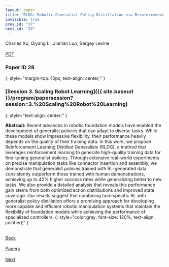 ```yaml
---
layout: paper
title: "RLDG: Robotic Generalist Policy Distillation via Reinforcement Learning"
invisible: true
prev_id: "27"
next_id: "29"
---
```

<div class="paper-authors">
  <div class="paper-author-box">
    <div class="paper-author-name">Charles Xu, Qiyang Li, Jianlan Luo, Sergey Levine</div>
    <div class="paper-author-uni"></div>
  </div>
</div>

<div class="paper-pdf-modern">
  <div class="paper-menu-icon">
    <a href="https://www.roboticsproceedings.org/rss21/p028.pdf" title="Download PDF" target="_blank">
      <i class="fa fa-file-pdf-o"></i><br>
      <span class="paper-menu-label">PDF</span>
    </a>
  </div>
</div>

### Paper ID 28
{: style="margin-top: 10px; text-align: center;" }

### [Session 3. Scaling Robot Learning]({{ site.baseurl }}/program/papersession?session=3.%20Scaling%20Robot%20Learning)
{: style="text-align: center;" }

<b style="color: black;">Abstract: </b>Recent advances in robotic foundation models have enabled the development of generalist policies that can adapt to diverse tasks. While these models show impressive flexibility, their performance heavily depends on the quality of their training data. In this work, we propose Reinforcement Learning Distilled Generalists (RLDG), a method that leverages reinforcement learning to generate high-quality training data for fine-tuning generalist policies. Through extensive real-world experiments on precise manipulation tasks like connector insertion and assembly, we demonstrate that generalist policies trained with RL-generated data consistently outperform those trained with human demonstrations, achieving up to 40% higher success rates while generalizing better to new tasks.  We also provide a detailed analysis that reveals this performance gain stems from both optimized action distributions and improved state coverage. Our results suggest that combining task-specific RL with generalist policy distillation offers a promising approach for developing more capable and efficient robotic manipulation systems that maintain the flexibility of foundation models while achieving the performance of specialized controllers.
{: style="color:gray; font-size: 120%; text-align: justified;" }

<div class="paper-menu">
  <div class="paper-menu-inner">
    <a href="{{ site.baseurl }}/program/papers/27/" title="Previous Paper">
            <div class="paper-menu-icon">
                <i class="fa fa-chevron-left"></i><br>
                <span class="paper-menu-label">Back</span>
            </div>
        </a>
    <a href="{{ site.baseurl }}/program/papers" title="All Papers">
      <div class="paper-menu-icon">
        <i class="fa fa-list"></i><br>
        <span class="paper-menu-label">Papers</span>
      </div>
    </a>
    <a href="{{ site.baseurl }}/program/papers/29/" title="Next Paper">
            <div class="paper-menu-icon">
                <i class="fa fa-chevron-right"></i><br>
                <span class="paper-menu-label">Next</span>
            </div>
        </a>
  </div>
</div>
